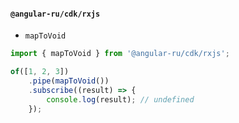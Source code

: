 #### `@angular-ru/cdk/rxjs`

-   `mapToVoid`

```typescript
import { mapToVoid } from '@angular-ru/cdk/rxjs';

of([1, 2, 3])
    .pipe(mapToVoid())
    .subscribe((result) => {
        console.log(result); // undefined
    });
```
